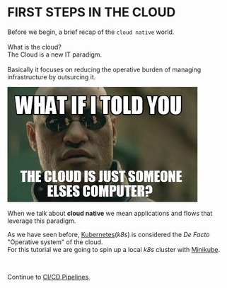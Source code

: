 # FIRST STEPS IN THE CLOUD

Before we begin, a brief recap of the `cloud native` world.  
<br/>
What is the cloud?  
The Cloud is a new IT paradigm.
<br/>
<br/>
Basically it focuses on reducing the operative burden of managing infrastructure by outsurcing it.

![meme](images/cloud-meme.jpeg)

When we talk about **cloud native** we mean applications and flows that leverage this paradigm.

As we have seen before, [Kubernetes](https://kubernetes.io/)(*k8s*) is considered the *De Facto* "Operative system" of the cloud.  
For this tutorial we are going to spin up a local *k8s* cluster with [Minikube](https://minikube.sigs.k8s.io/docs/).

<br/>

Continue to [CI/CD Pipelines](02-cicd-pipelines.md).
